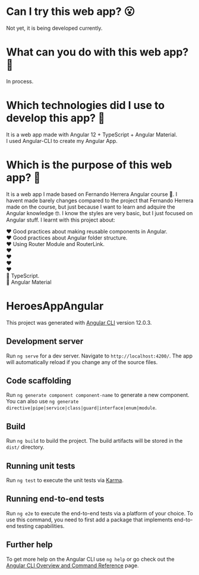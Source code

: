 # Can I try this web app? :open_mouth:

Not yet, it is being developed currently.

# What can you do with this web app? :thinking:

In process.

# Which technologies did I use to develop this app? :thinking:

It is a web app made with Angular 12 + TypeScript + Angular Material. <br>
I used Angular-CLI to create my Angular App. <br>

# Which is the purpose of this web app? :thinking:

It is a web app I made based on Fernando Herrera Angular course 🧐. I havent made barely changes compared to the project that Fernando Herrera made on the course, but just because I want to learn and adquire the Angular knowledge 🤓. I know the styles are very basic, but I just focused on Angular stuff. I learnt with this project about:

❤️ Good practices about making reusable components in Angular. <br>
❤️ Good practices about Angular folder structure. <br>
:heart: Using Router Module and RouterLink.<br>
:heart:  <br>
:heart:  <br>
:heart: <br>
:heart:  <br>
:blue_heart: TypeScript. <br>
:art: Angular Material  <br>

# HeroesAppAngular

This project was generated with [Angular CLI](https://github.com/angular/angular-cli) version 12.0.3.

## Development server

Run `ng serve` for a dev server. Navigate to `http://localhost:4200/`. The app will automatically reload if you change any of the source files.

## Code scaffolding

Run `ng generate component component-name` to generate a new component. You can also use `ng generate directive|pipe|service|class|guard|interface|enum|module`.

## Build

Run `ng build` to build the project. The build artifacts will be stored in the `dist/` directory.

## Running unit tests

Run `ng test` to execute the unit tests via [Karma](https://karma-runner.github.io).

## Running end-to-end tests

Run `ng e2e` to execute the end-to-end tests via a platform of your choice. To use this command, you need to first add a package that implements end-to-end testing capabilities.

## Further help

To get more help on the Angular CLI use `ng help` or go check out the [Angular CLI Overview and Command Reference](https://angular.io/cli) page.
